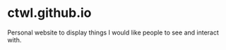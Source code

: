 ctwl.github.io
==============

Personal website to display things I would like people to see and interact with.
